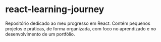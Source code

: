 # react-learning-journey
Repositório dedicado ao meu progresso em React. Contém pequenos projetos e práticas, de forma organizada, com foco no aprendizado e no desenvolvimento de um portfólio.
